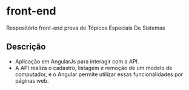 # front-end
Respositório front-end prova de Tópicos Especiais De Sistemas

## Descrição
- Aplicação em AngularJs para interagir com a API.
- A API realiza o cadastro, listagem e remoção de um modelo de computador, e o Angular permite utilizar essas funcionalidades por páginas web.
